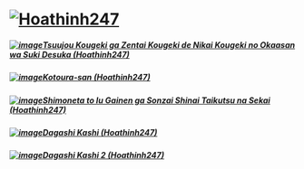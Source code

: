 # [![Hoathinh247](https://user-images.githubusercontent.com/75318518/141947432-f818d463-e399-4827-9d0d-1c5385968d8e.png)](https://admin1509.github.io/hoathinh247tv.com/)

##### [![image](https://user-images.githubusercontent.com/75318518/141947349-7420f8d5-766b-42f2-bcfb-85d1a6bde2d8.png)](https://admin1509.github.io/hoathinh247tv.com/ani-tsuujou-kougeki-ga-zentai-kougeki-de-nikai-kougeki-no-okaasan-wa-suki-desuka-3135.html/)[Tsuujou Kougeki ga Zentai Kougeki de Nikai Kougeki no Okaasan wa Suki Desuka (Hoathinh247)](https://admin1509.github.io/hoathinh247tv.com/ani-tsuujou-kougeki-ga-zentai-kougeki-de-nikai-kougeki-no-okaasan-wa-suki-desuka-3135.html/)
##### [![image](https://user-images.githubusercontent.com/75318518/141957492-1963f7c4-08c9-4076-aaad-7b35623865d3.jpg)](https://admin1509.github.io/hoathinh247tv.com/ani-kotoura-san-2802.html/)[Kotoura-san (Hoathinh247)](https://admin1509.github.io/hoathinh247tv.com/ani-kotoura-san-2802.html/)
##### [![image](https://user-images.githubusercontent.com/75318518/141960241-e7e44568-2a85-4a69-b9cc-87039c774459.jpg)](https://admin1509.github.io/hoathinh247tv.com/ani-shimoneta-to-iu-gainen-ga-sonzai-shinai-taikutsu-na-sekai-2174.html)[Shimoneta to Iu Gainen ga Sonzai Shinai Taikutsu na Sekai (Hoathinh247)](https://admin1509.github.io/hoathinh247tv.com/ani-shimoneta-to-iu-gainen-ga-sonzai-shinai-taikutsu-na-sekai-2174.html)
##### [![image](https://user-images.githubusercontent.com/75318518/142188877-a5942764-86ec-4a29-8d45-9f64e2c1536b.jpg)](https://admin1509.github.io/hoathinh247tv.com/ani-dagashi-kashi-1809.html)[Dagashi Kashi (Hoathinh247)](https://admin1509.github.io/hoathinh247tv.com/ani-dagashi-kashi-1809.html)
##### [![image](https://user-images.githubusercontent.com/75318518/142724242-74cbbf42-c85b-4e85-bfeb-3b90c671b765.png)](https://admin1509.github.io/hoathinh247tv.com/ani-dagashi-kashi-1809.html)[Dagashi Kashi 2 (Hoathinh247)](https://admin1509.github.io/hoathinh247tv.com/ani-dagashi-kashi-1809.html)
